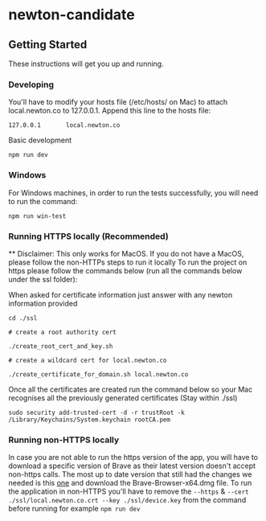# newton-candidate

## Getting Started

These instructions will get you up and running.

### Developing

You'll have to modify your hosts file (/etc/hosts/ on Mac) to attach local.newton.co to 127.0.0.1. Append this line to the hosts file:

```
127.0.0.1       local.newton.co
```

Basic development

```
npm run dev
```

### Windows

For Windows machines, in order to run the tests successfully, you will need to run the command:

```
npm run win-test
```

### Running HTTPS locally (Recommended)

\*\* Disclaimer: This only works for MacOS. If you do not have a MacOS, please follow the non-HTTPs steps to run it locally
To run the project on https please follow the commands below (run all the commands below under the ssl folder):

When asked for certificate information just answer with any newton information provided

```
cd ./ssl

# create a root authority cert

./create_root_cert_and_key.sh

# create a wildcard cert for local.newton.co

./create_certificate_for_domain.sh local.newton.co
```

Once all the certificates are created run the command below so your Mac recognises all the previously generated certificates (Stay within ./ssl)

```
sudo security add-trusted-cert -d -r trustRoot -k /Library/Keychains/System.keychain rootCA.pem
```

### Running non-HTTPS locally

In case you are not able to run the https version of the app, you will have to download a specific version of Brave as their latest version doesn't accept non-https calls.
The most up to date version that still had the changes we needed is this [one](https://github.com/brave/brave-browser/releases/tag/v1.24.86) and download the Brave-Browser-x64.dmg file.
To run the application in non-HTTPS you'll have to remove the `--https` & `--cert ./ssl/local.newton.co.crt --key ./ssl/device.key` from the command before running for example `npm run dev`

